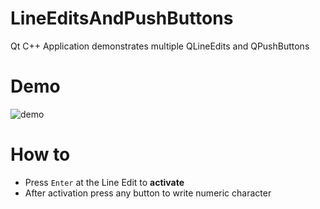 # LineEditsAndPushButtons
Qt C++ Application demonstrates multiple QLineEdits and QPushButtons


# Demo
![demo](http://i.imgur.com/w5PwfpC.gif)

# How to

* Press `Enter` at the Line Edit to **activate**
* After activation press any button to write numeric character